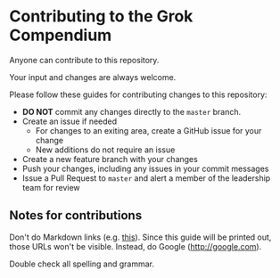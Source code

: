 # Contributing to the Grok Compendium

Anyone can contribute to this repository. 

Your input and changes are always welcome.

Please follow these guides for contributing changes to this repository:

* **DO NOT** commit any changes directly to the `master` branch.
* Create an issue if needed
    - For changes to an exiting area, create a GitHub issue for your change
    - New additions do not require an issue
* Create a new feature branch with your changes
* Push your changes, including any issues in your commit messages
* Issue a Pull Request to `master` and alert a member of the leadership team for review

## Notes for contributions

Don't do Markdown links (e.g. [this](http://google.com)). Since this guide will be printed out, those URLs won't be visible. Instead, do Google (http://google.com).

Double check all spelling and grammar.
